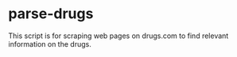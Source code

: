 # parse-drugs

This script is for scraping web pages on drugs.com to find relevant information on the drugs.
